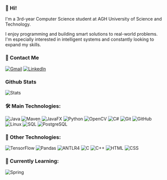 ### 👋 Hi! 
I'm a 3rd-year Computer Science student at AGH University of Science and Technology.

I enjoy programming and building smart solutions to real-world problems. I'm especially interested in intelligent systems and constantly looking to expand my skills.

### 📧 Contact Me

[![Gmail](https://img.shields.io/badge/Gmail-DB4437?style=for-the-badge&logo=gmail&logoColor=white)](mailto:radek.barszczak@gmail.com)
[![LinkedIn](https://img.shields.io/badge/LinkedIn-0A66C2?style=for-the-badge&logo=linkedin&logoColor=white)](https://www.linkedin.com/in/rados%C5%82aw-barszczak-825b88333/)
### Github Stats
![Stats](https://github-readme-stats.vercel.app/api?username=kKedaRr3&show_icons=true&theme=radical) 

### 🛠️ Main Technologies:

![Java](https://img.shields.io/badge/Java-ED8B00?style=for-the-badge&logo=java&logoColor=white)
![Maven](https://img.shields.io/badge/Maven-C71A36?style=for-the-badge&logo=apachemaven&logoColor=white)
![JavaFX](https://img.shields.io/badge/JavaFX-1D1C1C?style=for-the-badge&logo=javafx&logoColor=white)
![Python](https://img.shields.io/badge/Python-3776AB?style=for-the-badge&logo=python&logoColor=white)
![OpenCV](https://img.shields.io/badge/OpenCV-5C3EE8?style=for-the-badge&logo=opencv&logoColor=white)
![C#](https://img.shields.io/badge/C%23-239120?style=for-the-badge&logo=c-sharp&logoColor=white)
![Git](https://img.shields.io/badge/Git-F05032?style=for-the-badge&logo=git&logoColor=white)
![GitHub](https://img.shields.io/badge/GitHub-181717?style=for-the-badge&logo=github&logoColor=white)
![Linux](https://img.shields.io/badge/Linux-FCC624?style=for-the-badge&logo=linux&logoColor=black)
![SQL](https://img.shields.io/badge/SQL-4479A1?style=for-the-badge&logo=postgresql&logoColor=white)
![PostgreSQL](https://img.shields.io/badge/PostgreSQL-336791?style=for-the-badge&logo=postgresql&logoColor=white)

### 🔧 Other Technologies:
![TensorFlow](https://img.shields.io/badge/TensorFlow-FF6F00?style=for-the-badge&logo=tensorflow&logoColor=white)
![Pandas](https://img.shields.io/badge/Pandas-150458?style=for-the-badge&logo=pandas&logoColor=white)
![ANTLR4](https://img.shields.io/badge/ANTLR4-9C0303?style=for-the-badge&logo=antlr&logoColor=white)
![C](https://img.shields.io/badge/C-00599C?style=for-the-badge&logo=c&logoColor=white)
![C++](https://img.shields.io/badge/C++-00599C?style=for-the-badge&logo=c%2B%2B&logoColor=white)
![HTML](https://img.shields.io/badge/HTML-E34F26?style=for-the-badge&logo=html5&logoColor=white)
![CSS](https://img.shields.io/badge/CSS-1572B6?style=for-the-badge&logo=css3&logoColor=white)

### 🚀 Currently Learning:
![Spring](https://img.shields.io/badge/Spring-6DB33F?style=for-the-badge&logo=spring&logoColor=white)
